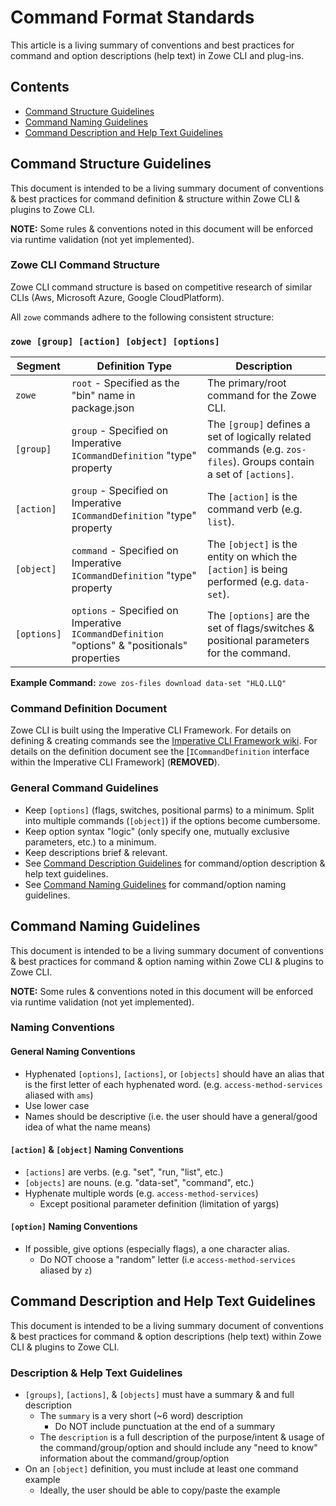 # Command Format Standards
This article is a living summary of conventions and best practices for command and option descriptions (help text) in Zowe CLI and plug-ins. 

## Contents
- [Command Structure Guidelines](#command-structure-guidelines)
- [Command Naming Guidelines](#command-naming-guidelines)
- [Command Description and Help Text Guidelines](#command-description-and-help-text-guidelines)

## Command Structure Guidelines
This document is intended to be a living summary document of conventions & best practices for command definition & structure within Zowe CLI & plugins to Zowe CLI.

**NOTE:** Some rules & conventions noted in this document will be enforced via runtime validation (not yet implemented).

### Zowe CLI Command Structure
Zowe CLI command structure is based on competitive research of similar CLIs (Aws, Microsoft Azure, Google CloudPlatform).

All `zowe` commands adhere to the following consistent structure:

### `zowe [group] [action] [object] [options]`
Segment | Definition Type | Description
--- | --- | ---
`zowe` | `root` - Specified as the "bin" name in package.json | The primary/root command for the Zowe CLI.
`[group]` | `group` - Specified on Imperative `ICommandDefinition` "type" property | The `[group]` defines a set of logically related commands (e.g. `zos-files`). Groups contain a set of `[actions]`.
`[action]` | `group` - Specified on Imperative `ICommandDefinition` "type" property | The `[action]` is the command verb (e.g. `list`).
`[object]` | `command` - Specified on Imperative `ICommandDefinition` "type" property | The `[object]` is the entity on which the `[action]` is being performed (e.g. `data-set`). 
`[options]` | `options` - Specified on Imperative `ICommandDefinition` "options" & "positionals" properties | The `[options]` are the set of flags/switches & positional parameters for the command.

**Example Command:**
`zowe zos-files download data-set "HLQ.LLQ"`

### Command Definition Document
Zowe CLI is built using the Imperative CLI Framework. For details on defining & creating commands see the [Imperative CLI Framework wiki](**REMOVED**). For details on the definition document see the [`ICommandDefinition` interface within the Imperative CLI Framework] (**REMOVED**).

### General Command Guidelines
- Keep `[options]` (flags, switches, positional parms) to a minimum. Split into multiple commands (`[object]`) if the options become cumbersome. 
- Keep option syntax "logic" (only specify one, mutually exclusive parameters, etc.) to a minimum.
- Keep descriptions brief & relevant. 
- See [Command Description Guidelines](#command-description-guidelines) for command/option description & help text guidelines.
- See [Command Naming Guidelines](#command-naming-guidelines.md) for command/option naming guidelines.

## Command Naming Guidelines
This document is intended to be a living summary document of conventions & best practices for command & option naming within Zowe CLI & plugins to Zowe CLI.

**NOTE:** Some rules & conventions noted in this document will be enforced via runtime validation (not yet implemented).

### Naming Conventions
#### General Naming Conventions
- Hyphenated `[options]`, `[actions]`, or `[objects]` should have an alias that is the first letter of each hyphenated word. (e.g. `access-method-services` aliased with `ams`)
- Use lower case
- Names should be descriptive (i.e. the user should have a general/good idea of what the name means)
#### `[action]` & `[object]` Naming Conventions
- `[actions]` are verbs. (e.g. "set", "run, "list", etc.)
- `[objects]` are nouns. (e.g. "data-set", "command", etc.)
- Hyphenate multiple words (e.g. `access-method-services`)
    - Except positional parameter definition (limitation of yargs)
#### `[option]` Naming Conventions
- If possible, give options (especially flags), a one character alias. 
    - Do NOT choose a "random" letter (i.e `access-method-services` aliased by `z`)

## Command Description and Help Text Guidelines
This document is intended to be a living summary document of conventions & best practices for command & option descriptions (help text) within Zowe CLI & plugins to Zowe CLI.

### Description & Help Text Guidelines
- `[groups]`, `[actions]`, & `[objects]` must have a summary & and full description 
    - The `summary` is a very short (~6 word) description
        - Do NOT include punctuation at the end of a summary
    - The `description` is a full description of the purpose/intent & usage of the command/group/option and should include any "need to know" information about the command/group/option
-  On an `[object]` definition, you must include at least one command example
    -  Ideally, the user should be able to copy/paste the example




